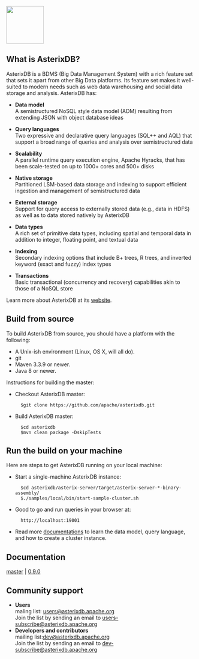 <!--
 ! Licensed to the Apache Software Foundation (ASF) under one
 ! or more contributor license agreements.  See the NOTICE file
 ! distributed with this work for additional information
 ! regarding copyright ownership.  The ASF licenses this file
 ! to you under the Apache License, Version 2.0 (the
 ! "License"); you may not use this file except in compliance
 ! with the License.  You may obtain a copy of the License at
 !
 !   http://www.apache.org/licenses/LICENSE-2.0
 !
 ! Unless required by applicable law or agreed to in writing,
 ! software distributed under the License is distributed on an
 ! "AS IS" BASIS, WITHOUT WARRANTIES OR CONDITIONS OF ANY
 ! KIND, either express or implied.  See the License for the
 ! specific language governing permissions and limitations
 ! under the License.
 !-->
<a href="http://asterixdb.apache.org"><img src="http://asterixdb.apache.org/img/asterixdb_tm.png" height=100></img></a>

## What is AsterixDB?

AsterixDB is a BDMS (Big Data Management System) with a rich feature set that sets it apart from other Big Data platforms.  Its feature set makes it well-suited to modern needs such as web data warehousing and social data storage and analysis. AsterixDB has:

- __Data model__</br>
A semistructured NoSQL style data model (ADM) resulting from extending JSON with object database ideas

- __Query languages__</br>
Two expressive and declarative query languages (SQL++ and AQL) that support a broad range of queries and analysis over semistructured data

- __Scalability__</br>
A parallel runtime query execution engine, Apache Hyracks, that has been scale-tested on up to 1000+ cores and 500+ disks

- __Native storage__</br>
Partitioned LSM-based data storage and indexing to support efficient ingestion and management of semistructured data

- __External storage__</br>
Support for query access to externally stored data (e.g., data in HDFS) as well as to data stored natively by AsterixDB

- __Data types__</br>
A rich set of primitive data types, including spatial and temporal data in addition to integer, floating point, and textual data

- __Indexing__</br>
Secondary indexing options that include B+ trees, R trees, and inverted keyword (exact and fuzzy) index types

- __Transactions__</br>
Basic transactional (concurrency and recovery) capabilities akin to those of a NoSQL store

Learn more about AsterixDB at its [website](http://asterixdb.apache.org).


## Build from source

To build AsterixDB from source, you should have a platform with the following:

* A Unix-ish environment (Linux, OS X, will all do).
* git
* Maven 3.3.9 or newer.
* Java 8 or newer.

Instructions for building the master:

* Checkout AsterixDB master:

        $git clone https://github.com/apache/asterixdb.git

* Build AsterixDB master:

        $cd asterixdb
        $mvn clean package -DskipTests


## Run the build on your machine
Here are steps to get AsterixDB running on your local machine:

* Start a single-machine AsterixDB instance:

        $cd asterixdb/asterix-server/target/asterix-server-*-binary-assembly/
        $./samples/local/bin/start-sample-cluster.sh

* Good to go and run queries in your browser at:

        http://localhost:19001

* Read more [documentations](https://ci.apache.org/projects/asterixdb/index.html) to learn the data model, query language, and how to create a cluster instance.

## Documentation

[master](https://ci.apache.org/projects/asterixdb/index.html) |
[0.9.0](https://ci.apache.org/projects/asterixdb/index.html)

## Community support

- __Users__</br>
maling list: [users@asterixdb.apache.org](mailto:users@asterixdb.apache.org)</br>
Join the list by sending an email to [users-subscribe@asterixdb.apache.org](mailto:users-subscribe@asterixdb.apache.org)</br>
- __Developers and contributors__</br>
mailing list:[dev@asterixdb.apache.org](mailto:dev@asterixdb.apache.org)</br>
Join the list by sending an email to [dev-subscribe@asterixdb.apache.org](mailto:dev-subscribe@asterixdb.apache.org)

